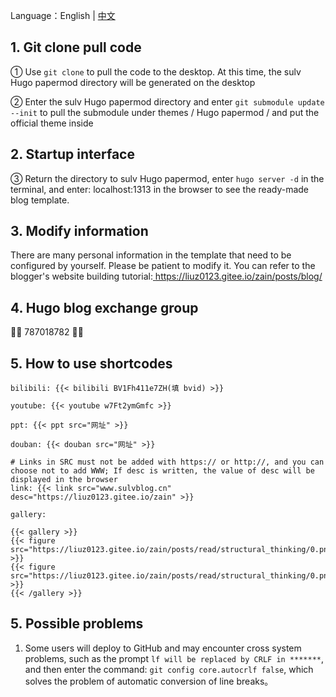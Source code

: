 Language：English | [中文](https://github.com/xyming108/sulv-hugo-papermod)

## 1. Git clone pull code

① Use `git clone` to pull the code to the desktop. At this time, the sulv Hugo papermod directory will be generated on the desktop

② Enter the sulv Hugo papermod directory and enter `git submodule update --init` to pull the submodule under themes / Hugo papermod / and put the official theme inside

## 2. Startup interface

③ Return the directory to sulv Hugo papermod, enter `hugo server -d` in the terminal, and enter: localhost:1313 in the browser to see the ready-made blog template.

## 3. Modify information

There are many personal information in the template that need to be configured by yourself. Please be patient to modify it. You can refer to the blogger's website building tutorial:[ https://liuz0123.gitee.io/zain/posts/blog/ ]( https://liuz0123.gitee.io/zain/posts/blog/ )

## 4. Hugo blog exchange group

🎉🎉 787018782 🎉🎉

## 5. How to use shortcodes

`bilibili: {{< bilibili BV1Fh411e7ZH(填 bvid) >}}`

`youtube: {{< youtube w7Ft2ymGmfc >}}`

`ppt: {{< ppt src="网址" >}}`

`douban: {{< douban src="网址" >}}`

```
# Links in SRC must not be added with https:// or http://, and you can choose not to add WWW; If desc is written, the value of desc will be displayed in the browser
link: {{< link src="www.sulvblog.cn" desc="https://liuz0123.gitee.io/zain" >}}
```

```
gallery:

{{< gallery >}}
{{< figure src="https://liuz0123.gitee.io/zain/posts/read/structural_thinking/0.png" >}}
{{< figure src="https://liuz0123.gitee.io/zain/posts/read/structural_thinking/0.png" >}}
{{< /gallery >}}
```

## 5. Possible problems


1. Some users will deploy to GitHub and may encounter cross system problems, such as the prompt `lf will be replaced by CRLF in *******`, and then enter the command: `git config core.autocrlf false`, which solves the problem of automatic conversion of line breaks。